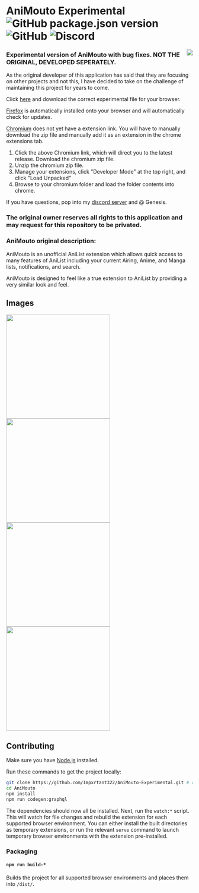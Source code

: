 # AniMouto Experimental ![GitHub package.json version](https://img.shields.io/github/package-json/v/Impxrtant322/AniMouto-Experimental?style=flat-square) ![GitHub](https://img.shields.io/github/license/Impxrtant322/AniMouto-Experimental?style=flat-square) ![Discord](https://img.shields.io/discord/1311848924239106098?logo=discord&logoColor=white&label=Discord&style=flat-square)

<a><img align="right" src="https://animouto.moe/logo_128px_bg.png"></a>

### Experimental version of AniMouto with bug fixes. NOT THE ORIGINAL, DEVELOPED SEPERATELY.

As the original developer of this application has said that they are focusing on other projects and not this,
I have decided to take on the challenge of maintaining this project for years to come.

Click [here](https://github.com/Impxrtant322/AniMouto-Experimental/releases/latest) and download the correct experimental file for your browser.

[Firefox](https://github.com/Impxrtant322/AniMouto-Experimental/releases/latest) is automatically installed onto your browser and will automatically check for updates.

[Chromium](https://github.com/Impxrtant322/AniMouto-Experimental/releases/latest) does not yet have a extension link. You will have to manually download the zip file and manually add it as an extension in the chrome extensions tab.
1. Click the above Chromium link, which will direct you to the latest release. Download the chromium zip file.
2. Unzip the chromium zip file.
3. Manage your extensions, click "Developer Mode" at the top right, and click "Load Unpacked"
4. Browse to your chromium folder and load the folder contents into chrome.

If you have questions, pop into my [discord server](https://discord.gg/bpEGPyH55Q) and @ Genesis.

### The original owner reserves all rights to this application and may request for this repository to be privated.

### AniMouto original description:

AniMouto is an unofficial AniList extension which allows quick access to many features of AniList including your current Airing, Anime, and Manga lists, notifications, and search.

AniMouto is designed to feel like a true extension to AniList by providing a very similar look and feel.

## Images

<img src="https://animouto.moe/preview/list.png" width="280"> <img src="https://animouto.moe/preview/search.png" width="280"> <img src="https://animouto.moe/preview/details.png" width="280"> <img src="https://animouto.moe/preview/notifications.png" width="280">

## Contributing

Make sure you have [Node.js](https://nodejs.org/) installed.

Run these commands to get the project locally:

```sh
git clone https://github.com/Impxrtant322/AniMouto-Experimental.git # or clone your own fork
cd AniMouto
npm install
npm run codegen:graphql
```

The dependencies should now all be installed. Next, run the `watch:*` script. This will watch for file changes and rebuild the extension for each supported browser environment. You can either install the built directories as temporary extensions, or run the relevant `serve` command to launch temporary browser environments with the extension pre-installed.

### Packaging

#### `npm run build:*`

Builds the project for all supported browser environments and places them into `/dist/`.
